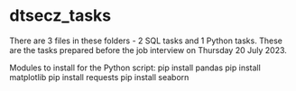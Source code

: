 # dtsecz_tasks
There are 3 files in these folders - 2 SQL tasks and 1 Python tasks.
These are the tasks prepared before the job interview on Thursday 20 July 2023.

Modules to install for the Python script:
pip install pandas
pip install matplotlib
pip install requests
pip install seaborn
